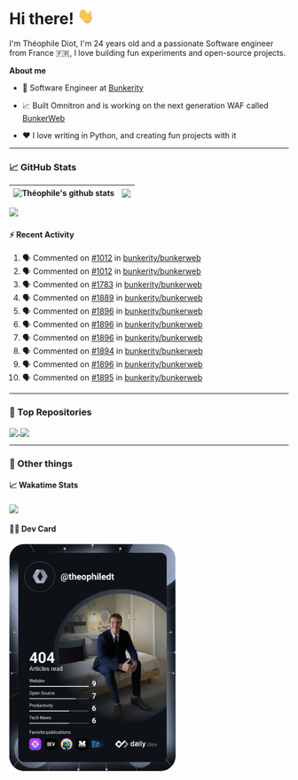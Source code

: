 # Hi there! <img src="./wave.gif" width="30px" height="30px" />

I'm Théophile Diot, I'm 24 years old and a passionate Software engineer from France 🇫🇷, I love building fun experiments and open-source projects.

**About me**

- 💼 Software Engineer at [Bunkerity](https://www.bunkerity.com/)

- 📈 Built Omnitron and is working on the next generation WAF called [BunkerWeb](https://www.bunkerweb.io)

- ❤️ I love writing in Python, and creating fun projects with it

---

### 📈 GitHub Stats

| <img align="center" src="https://github-readme-stats.vercel.app/api?username=TheophileDiot&show_icons=true&include_all_commits=true&theme=algolia&hide_border=true&rank_icon=github" alt="Théophile's github stats" /> | <img align="center" src="https://github-readme-stats.vercel.app/api/top-langs/?username=TheophileDiot&layout=compact&theme=algolia&hide_border=true" /> |
| ---------------------------------------------------------------------------------------------------------------------------------------------------------------------------------------------------------------------- | ------------------------------------------------------------------------------------------------------------------------------------------------------- |

![](https://github-readme-activity-graph.vercel.app/graph?username=TheophileDiot&theme=tokyo-night)

#### :zap: Recent Activity

<!--START_SECTION:activity-->
1. 🗣 Commented on [#1012](https://github.com/bunkerity/bunkerweb/issues/1012#issuecomment-2588106778) in [bunkerity/bunkerweb](https://github.com/bunkerity/bunkerweb)
2. 🗣 Commented on [#1012](https://github.com/bunkerity/bunkerweb/issues/1012#issuecomment-2588086424) in [bunkerity/bunkerweb](https://github.com/bunkerity/bunkerweb)
3. 🗣 Commented on [#1783](https://github.com/bunkerity/bunkerweb/issues/1783#issuecomment-2586827389) in [bunkerity/bunkerweb](https://github.com/bunkerity/bunkerweb)
4. 🗣 Commented on [#1889](https://github.com/bunkerity/bunkerweb/issues/1889#issuecomment-2586825777) in [bunkerity/bunkerweb](https://github.com/bunkerity/bunkerweb)
5. 🗣 Commented on [#1896](https://github.com/bunkerity/bunkerweb/issues/1896#issuecomment-2586786990) in [bunkerity/bunkerweb](https://github.com/bunkerity/bunkerweb)
6. 🗣 Commented on [#1896](https://github.com/bunkerity/bunkerweb/issues/1896#issuecomment-2586785034) in [bunkerity/bunkerweb](https://github.com/bunkerity/bunkerweb)
7. 🗣 Commented on [#1896](https://github.com/bunkerity/bunkerweb/issues/1896#issuecomment-2586628804) in [bunkerity/bunkerweb](https://github.com/bunkerity/bunkerweb)
8. 🗣 Commented on [#1894](https://github.com/bunkerity/bunkerweb/issues/1894#issuecomment-2586612492) in [bunkerity/bunkerweb](https://github.com/bunkerity/bunkerweb)
9. 🗣 Commented on [#1896](https://github.com/bunkerity/bunkerweb/issues/1896#issuecomment-2586607801) in [bunkerity/bunkerweb](https://github.com/bunkerity/bunkerweb)
10. 🗣 Commented on [#1895](https://github.com/bunkerity/bunkerweb/issues/1895#issuecomment-2586602029) in [bunkerity/bunkerweb](https://github.com/bunkerity/bunkerweb)
<!--END_SECTION:activity-->

---

### 🔧 Top Repositories

<a href="https://github.com/bunkerity/bunkerweb">
  <img align="center" src="https://github-readme-stats.vercel.app/api/pin/?username=Bunkerity&repo=bunkerweb&theme=algolia" />
</a>
<a href="https://github.com/TheophileDiot/Omnitron">
  <img align="center" src="https://github-readme-stats.vercel.app/api/pin/?username=TheophileDiot&repo=Omnitron&theme=algolia" />
</a>

---

### 🎉 Other things

#### 📈 Wakatime Stats

<a href="https://wakatime.com/@theophile_bunkerity">
  <img align="center" src="https://github-readme-stats.vercel.app/api/wakatime?username=3aa5ce41-c253-43d9-8441-a721e446a45f&layout=compact&theme=algolia" />
</a>

#### 👨‍💻 Dev Card

<a href="https://app.daily.dev/TheophileDt">
  <img src="./devcard.svg" width="300" alt="Théophile Diot's Dev Card"/>
</a>
